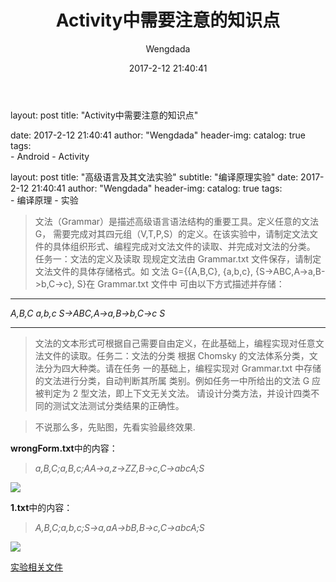 ﻿---
layout:     post
title:      "Activity中需要注意的知识点"

date:       2017-2-12 21:40:41
author:     "Wengdada"
header-img: 
catalog: true
tags:  
    - Android
    - Activity
---





layout:     post
title:      "Activity中需要注意的知识点"

date:       2017-2-12 21:40:41
author:     "Wengdada"
header-img: 
catalog: true
tags:  
    - Android
    - Activity



layout:     post
title:      "高级语言及其文法实验"
subtitle:   "编译原理实验"
date:       2017-2-12 21:40:41
author:     "Wengdada"
header-img: 
catalog: true
tags:  
    - 编译原理
    - 实验





>文法（Grammar）是描述高级语言语法结构的重要工具。定义任意的文法 G， 需要完成对其四元组（V,T,P,S）的定义。在该实验中，请制定文法文件的具体组织形式、编程完成对文法文件的读取、并完成对文法的分类。
>任务一：文法的定义及读取
现规定文法由 Grammar.txt 文件保存，请制定文法文件的具体存储格式。如
文法 G={\{A,B,C}, {a,b,c}, {S->ABC,A->a,B->b,C->c}, S}在 Grammar.txt 文件中 可由以下方式描述并存储：

---

*A,B,C*
*a,b,c*
*S->ABC,A->a,B->b,C->c*
*S*

---


> 文法的文本形式可根据自己需要自由定义，在此基础上，编程实现对任意文 法文件的读取。任务二：文法的分类
根据 Chomsky 的文法体系分类，文法分为四大种类。请在任务
一的基础上，编程实现对 Grammar.txt 中存储的文法进行分类，自动判断其所属 类别。例如任务一中所给出的文法 G 应被判定为 2 型文法，即上下文无关文法。 请设计分类方法，并设计四类不同的测试文法测试分类结果的正确性。

> 不说那么多，先贴图，先看实验最终效果.
> 

**wrongForm.txt**中的内容：
>*a,B,C;a,B,c;AA->a,z->ZZ,B->c,C->abcA;S*

![](http://wengdada.tech/img/compiler_principles_and_techniques_homework1_1.png)

**1.txt**中的内容：
>*A,B,C;a,b,c;S->a,aA->bB,B->c,C->abcA;S*

![](http://wengdada.tech/img/compiler_principles_and_techniques_homework1_2.png)

[实验相关文件](https://github.com/GitHub-Weng/GitHub-Weng.github.io/blob/master/file/Experiment1_Advanced_Language_and_Grammar.pdf)

